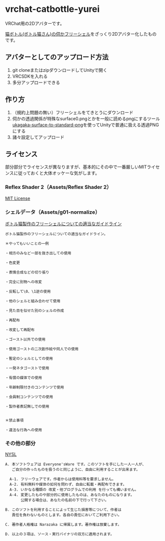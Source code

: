 # vrchat-catbottle-yurei

VRChat用の2Dアバターです。

[猫ボトル(ボトル猫さん)の伺かフリーシェル](http://catbottle.sakura.ne.jp/souko_fs.html)をざっくり2Dアバター化したものです。

## アバターとしてのアップロード方法

1. git cloneまたはzipダウンロードしてUnityで開く
2. VRCSDKを入れる
3. 多分アップロードできる

## 作り方

1. （規約上問題の無い）フリーシェルをてきとうにダウンロード
2. 伺かの透過関係が特殊なsurface0.pngとかを一般に読めるpngにするツール [ukagaka-surface-to-standard-png](https://www.npmjs.com/package/ukagaka-surface-to-standard-png)を使ってUnityで普通に扱える透過PNGにする
3. 諸々設定してアップロード

## ライセンス

部分部分でライセンスが異なりますが、基本的にその中で一番厳しいMITライセンスに従っておくと大体オッケーな気がします。

### Reflex Shader 2（Assets/Reflex Shader 2）

[MIT License](Assets/Reflex%20Shader%202/LICENSE)

### シェルデータ（Assets/g01-normalize）

[ボトル猫製作のフリーシェルについての適当なガイドライン](http://catbottle.sakura.ne.jp/shell_memo.txt)

```
ボトル猫製作のフリーシェルについての適当なガイドライン。

＊やってもいいことの一例

・相方のみなど一部を抜き出しての使用

・色変更

・表情合成などの切り張り

・完全に別物への改変

・反転して\0、\1逆の使用

・他のシェルと組み合わせて使用

・見た目を似せた別のシェルの作成

・再配布

・改変して再配布

・ゴースト以外での使用

・使用ゴーストの二次創作絵や同人での使用

・暫定のシェルとしての使用

・一発ネタゴーストで使用

・有償の媒体での使用

・年齢制限付きのコンテンツで使用

・会員制コンテンツでの使用

・製作者表記無しでの使用


＊禁止事項

・違法な行為への使用
```

### その他の部分

[NYSL](http://www.kmonos.net/nysl/)

```
A. 本ソフトウェアは Everyone'sWare です。このソフトを手にした一人一人が、
   ご自分の作ったものを扱うのと同じように、自由に利用することが出来ます。

  A-1. フリーウェアです。作者からは使用料等を要求しません。
  A-2. 有料無料や媒体の如何を問わず、自由に転載・再配布できます。
  A-3. いかなる種類の 改変・他プログラムでの利用 を行っても構いません。
  A-4. 変更したものや部分的に使用したものは、あなたのものになります。
       公開する場合は、あなたの名前の下で行って下さい。

B. このソフトを利用することによって生じた損害等について、作者は
   責任を負わないものとします。各自の責任においてご利用下さい。

C. 著作者人格権は Narazaka に帰属します。著作権は放棄します。

D. 以上の３項は、ソース・実行バイナリの双方に適用されます。
```
